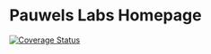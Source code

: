 # Pauwels Labs Homepage
[![Coverage Status](https://coveralls.io/repos/github/pauwels-labs/homepage/badge.svg?branch=)](https://coveralls.io/github/pauwels-labs/homepage?branch=)
